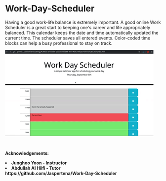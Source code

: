 # Work-Day-Scheduler



Having a good work-life balance is extremely important. A good online Work Scheduler is a great start to keeping one's career and life appropriately balanced.   This calendar keeps the date and time automatically updated the current time.   The scheduler saves all entered events.  Color-coded time blocks can help a busy professional to stay on track. 

![A user clicks on slots on the color-coded calendar and edits the events.](./Assets/05-third-party-apis-homework-demo.gif)



<br>


<b>Acknowledgements: 
<li>Junghoo Yoon - Instructor 
<li>Abdullah Al Hilfi - Tutor

<br>


<link>https://github.com/Jaspertena/Work-Day-Scheduler<link>